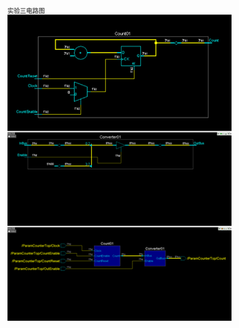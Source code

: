 实验三电路图
![](https://github.com/lizejia2361/-/blob/main/Lab3/32d928d0ae38d3bc5feb650df7caf5c.png)
![](https://github.com/lizejia2361/-/blob/main/Lab3/8417462a91a001ef8f504637ec8116e.png)
![](https://github.com/lizejia2361/-/blob/main/Lab3/e73a0b2baf615ab27fc5bb84c4cbd75.png)
